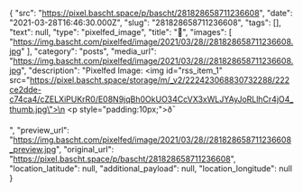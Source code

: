 {
  "src": "https://pixel.bascht.space/p/bascht/281828658711236608",
  "date": "2021-03-28T16:46:30.000Z",
  "slug": "281828658711236608",
  "tags": [],
  "text": null,
  "type": "pixelfed_image",
  "title": "🌯",
  "images": [
    "https://img.bascht.com/pixelfed/image/2021/03/28//281828658711236608.jpg"
  ],
  "category": "posts",
  "media_url": "https://img.bascht.com/pixelfed/image/2021/03/28//281828658711236608.jpg",
  "description": "Pixelfed Image: <img id=\"rss_item_1\" src=\"https://pixel.bascht.space/storage/m/_v2/222423068830732288/222ce2dde-c74ca4/cZELXiPUKrR0/E08N9jqBh0OkUO34CcVX3xWLJYAyJoRLlhCr4jO4_thumb.jpg\">\n            <p style=\"padding:10px;\">ð¯</p>",
  "preview_url": "https://img.bascht.com/pixelfed/image/2021/03/28//281828658711236608_preview.jpg",
  "original_url": "https://pixel.bascht.space/p/bascht/281828658711236608",
  "location_latitude": null,
  "additional_payload": null,
  "location_longitude": null
}